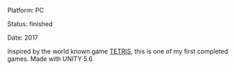 Platform: PC

Status: finished

Date: 2017


Inspired by the world known game [TETRIS](https://tetris.com/), this is one of my first completed games. Made with UNITY 5.6
